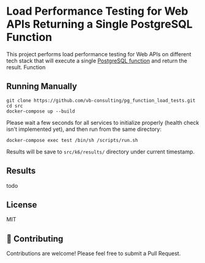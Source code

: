 # Load Performance Testing for Web APIs Returning a Single PostgreSQL Function

This project performs load performance testing for Web APIs on different tech stack that will execute a single [PostgreSQL function](https://github.com/vb-consulting/pg_function_load_tests/blob/master/src/postgres/init.sql) and return the result.
Function 

## Running Manually

```
git clone https://github.com/vb-consulting/pg_function_load_tests.git
cd src
docker-compose up --build
```

Please wait a few seconds for all services to initialize properly (health check isn't implemented yet), and then run from the same directory:

```
docker-compose exec test /bin/sh /scripts/run.sh
```

Results will be save to `src/k6/results/` directory under current timestamp.


## Results

todo

## License

MIT

## 🤝 Contributing

Contributions are welcome! Please feel free to submit a Pull Request.